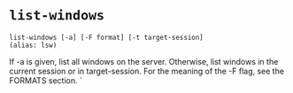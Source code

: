 # `list-windows`

    list-windows [-a] [-F format] [-t target-session]
    (alias: lsw)

If -a is given, list all windows on the server.  Otherwise,
list windows in the current session or in target-session.  For
the meaning of the -F flag, see the FORMATS section.
`